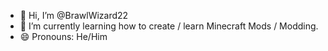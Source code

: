 - 👋 Hi, I’m @BrawlWizard22
- 🌱 I’m currently learning how to create / learn Minecraft Mods / Modding.
- 😄 Pronouns: He/Him

<!---
BrawlWizard22/BrawlWizard22 is a ✨ special ✨ repository because its `README.md` (this file) appears on your GitHub profile.
You can click the Preview link to take a look at your changes.
--->
